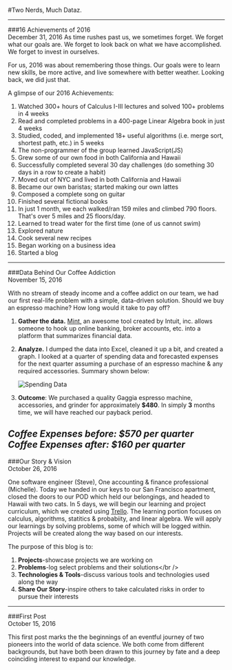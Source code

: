 #Two Nerds, Much Dataz.

---
###16 Achievements of 2016 <br />December 31, 2016
As time rushes past us, we sometimes forget. We forget what our goals are. We forget to look back on what we have accomplished. We forget to invest in ourselves.

For us, 2016 was about remembering those things. Our goals were to learn new skills, be more active, and live somewhere with better weather. Looking back, we did just that.

A glimpse of our 2016 Achievements:
1. Watched 300+ hours of Calculus I-III lectures and solved 100+ problems in 4 weeks
2. Read and completed problems in a 400-page Linear Algebra book in just 4 weeks
3. Studied, coded, and implemented 18+ useful algorithms (i.e. merge sort, shortest path, etc.) in 5 weeks
4. The non-programmer of the group learned JavaScript(JS)
5. Grew some of our own food in both California and Hawaii
6. Successfully completed several 30 day challenges (do something 30 days in a row to create a habit)
7. Moved out of NYC and lived in both California and Hawaii
8. Became our own baristas; started making our own lattes
9. Composed a complete song on guitar
10. Finished several fictional books
11. In just 1 month, we each walked/ran 159 miles and climbed 790 floors. That's over 5 miles and 25 floors/day.
12. Learned to tread water for the first time (one of us cannot swim)
13. Explored nature
14. Cook several new recipes
15. Began working on a business idea
16. Started a blog

---
###Data Behind Our Coffee Addiction <br />November 15, 2016

With no stream of steady income and a coffee addict on our team, we had our first real-life problem with a simple, data-driven solution. Should we buy an espresso machine? How long would it take to pay off?

1. **Gather the data.** [Mint,](www.mint.com) an awesome tool created by Intuit, inc. allows someone to hook up online banking, broker accounts, etc. into a platform that summarizes financial data.

2. **Analyze.** I dumped the data into Excel, cleaned it up a bit, and created a graph. I looked at a quarter of spending data and forecasted expenses for the next quarter assuming a purchase of an espresso machine & any required accessories. Summary shown below:

	![Spending Data](http://dataz-blog-images.s3-website-us-east-1.amazonaws.com/CoffeeDataRevised.png)

3. **Outcome**: We purchased a quality Gaggia espresso machine, accessories, and grinder for approximately **$480**. In simply **3** months time, we will have reached our payback period.

***Coffee Expenses before: $570 per quarter<br />***
***Coffee Expenses after: $160 per quarter***
---

###Our Story & Vision <br />October 26, 2016

One software engineer (Steve), One accounting & finance professional (Michelle). Today we handed in our keys to our San Francisco apartment, closed the doors to our POD which held our belongings, and headed to Hawaii with two cats. In 5 days, we will begin our learning and project curriculum, which we created using [Trello](www.trello.com). The learning portion focuses on calculus, algorithms, statitics & probabiity, and linear algebra. We will apply our learnings by solving problems, some of which will be logged within. Projects will be created along the way based on our interests.

The purpose of this blog is to:<br />
1. **Projects**-showcase projects we are working on<br />
2. **Problems**-log select problems and their solutions</br />
3. **Technologies & Tools**-discuss various tools and technologies used along the way<br />
4. **Share Our Story**-inspire others to take calculated risks in order to pursue their interests

---

###First Post <br />October 15, 2016

This first post marks the the beginnings of an eventful journey of two pioneers into the world of data science. We both come from different backgrounds, but have both been drawn to this journey by fate and a deep coinciding interest to expand our knowledge.
